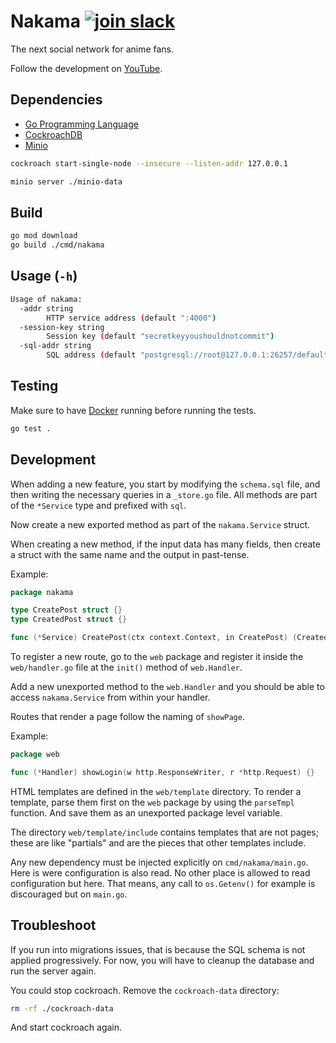 # Nakama [![join slack](https://img.shields.io/badge/slack-join-none.svg?style=social&logo=slack)](https://join.slack.com/t/nakama-social/shared_invite/zt-143j6bzie-spuCdq79xIZJQa4DaPb0uQ)

The next social network for anime fans.

Follow the development on [YouTube](https://www.youtube.com/playlist?list=PLOzDrFftjC09iI8rgmj9JZr4bwImeUpkf).

## Dependencies

- [Go Programming Language](https://go.dev)
- [CockroachDB](https://cockroachlabs.com)
- [Minio](https://min.io)

```bash
cockroach start-single-node --insecure --listen-addr 127.0.0.1
```

```bash
minio server ./minio-data
```

## Build

```bash
go mod download
go build ./cmd/nakama
```

## Usage (`-h`)

```bash
Usage of nakama:
  -addr string
        HTTP service address (default ":4000")
  -session-key string
        Session key (default "secretkeyyoushouldnotcommit")
  -sql-addr string
        SQL address (default "postgresql://root@127.0.0.1:26257/defaultdb?sslmode=disable")
```

## Testing

Make sure to have [Docker](https://www.docker.com/) running before running the tests.

```bash
go test .
```

## Development

When adding a new feature, you start by modifying the `schema.sql` file,
and then writing the necessary queries in a `_store.go` file.
All methods are part of the `*Service` type and prefixed with `sql`.

Now create a new exported method as part of the `nakama.Service` struct.

When creating a new method, if the input data has many fields,
then create a struct with the same name and the output in past-tense.

Example:

```go
package nakama

type CreatePost struct {}
type CreatedPost struct {}

func (*Service) CreatePost(ctx context.Context, in CreatePost) (CreatedPost, error) {}
```

To register a new route, go to the `web` package
and register it inside the `web/handler.go` file
at the `init()` method of `web.Handler`.

Add a new unexported method to the `web.Handler` and you should be able to
access `nakama.Service` from within your handler.

Routes that render a page follow the naming of `showPage`.

Example:

```go
package web

func (*Handler) showLogin(w http.ResponseWriter, r *http.Request) {}
```

HTML templates are defined in the `web/template` directory.
To render a template, parse them first on the `web` package by using the
`parseTmpl` function. And save them as an unexported package level variable.

The directory `web/template/include` contains templates that are not pages;
these are like "partials" and are the pieces that other templates include.

Any new dependency must be injected explicitly on `cmd/nakama/main.go`.
Here is were configuration is also read. No other place is allowed to read
configuration but here. That means, any call to `os.Getenv()` for example
is discouraged but on `main.go`.

## Troubleshoot

If you run into migrations issues, that is because the SQL schema
is not applied progressively. For now, you will have to cleanup the database
and run the server again.

You could stop cockroach. Remove the `cockroach-data` directory:

```bash
rm -rf ./cockroach-data
```

And start cockroach again.
